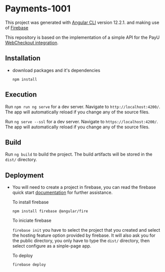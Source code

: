 # Payments-1001

This project was generated with [Angular CLI](https://github.com/angular/angular-cli) version 12.2.1. and making use of [Firebase](https://firebase.google.com/)

This repository is based on the implementation of a simple API for the PayU [WebCheckout integration](http://developers.payulatam.com/latam/en/docs/integrations/webcheckout-integration.html).

## Installation

- download packages and it's dependencies

    `npm install`

## Execution

Run `npm run ng serve` for a dev server. Navigate to `http://localhost:4200/`. The app will automatically reload if you change any of the source files.

Run `ng serve --ssl` for a dev server. Navigate to `https://localhost:4200/`. The app will automatically reload if you change any of the source files.

## Build

Run `ng build` to build the project. The build artifacts will be stored in the `dist/` directory.

## Deployment

- You will need to create a project in firebase, you can read the firebase quick start [documentation](https://firebase.google.com/docs/hosting/quickstart) for further assistance.

    To install firebase

    `npm install firebase @angular/fire`

    To iniciate firebase

    `firebase init` you have to select the project that you created and select the hosting feature option provided by firebase. It will also ask you for the public directory, you only have to type the `dist/` directory, then select configure as a sinple-page app.

    To deploy

    `firebase deploy`
